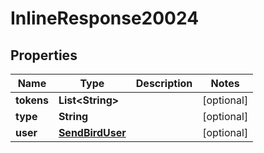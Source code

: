 

# InlineResponse20024


## Properties

Name | Type | Description | Notes
------------ | ------------- | ------------- | -------------
**tokens** | **List&lt;String&gt;** |  |  [optional]
**type** | **String** |  |  [optional]
**user** | [**SendBirdUser**](SendBirdUser.md) |  |  [optional]



